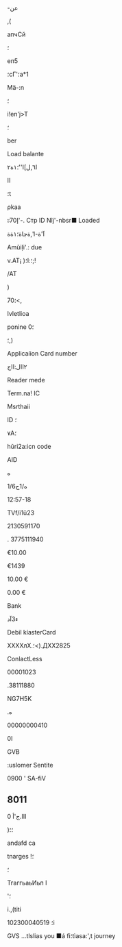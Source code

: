 -عن

,(

апчСй

؛

еп5

؛сГ'؛а*1

Mä-:n

؛

i!en'j>T

؛

ber

Load  balante

 ا٦,ل]ا''؛١ة٢

اا

؛t

ρkaa

ะ70إ'-.
Стр  ID  Nîj'-nbsr■
Loaded

آ\'ة-ا',ةجاة؛١ةة

AmũiỊi'.: due

ν.ΑΤ¡  )؛:ا؛;!

\/AT

)

70؛<,

Ivletlioa

ponine  0؛

؛,)

Applicaíion
Card  number

 ٢اال:ااج

Reader mede

Term.na!  IC

Msrthaii

ID ؛

٧A؛

hũri2a:icn  code

AID

ه

1/6ه/1ج

12:57-18

TVf\/i1ũ23

2130591170

.
3775111940

€10.00

€1439

10.00 €

0.00 €

Bank

 ء3آد

Debil  kíasterCard

ХХХХлХ.؛<).ДХХ2825

ConlactLess

00001023

.38111880

NG7H5K

.ه

00000000410

ا0

GVB

:uslomer Sentite

0900
'
SA-fiV

8011
-
 ج'أ
0.III

 )؛؛

andafd ca

tnarges !؛

؛

ТгаггьаьИьп  I

'؛

i.,(titi

102300040519 ؛i

GVS ...tlslias you  ■á fi؛tìasa:',t journey

